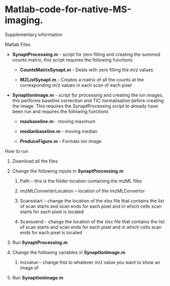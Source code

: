# Matlab-code-for-native-MS-imaging.

Supplementary information

Matlab Files

- **SynaptProcessing.m** \- script for zero filling and creating the summed counts matrix, this script requires the following functions
    
    - **CountsMatrixSynapt.m** \- Deals with zero filling the m/z values
        
    - **MZListSynapt.m** \- Creates a matrix of all the counts at the corresponding m/z values in each scan of each pixel
        
- **SynaptIonImage.m** \- script for processing and creating the ion images, this performs baseline correction and TIC normalisation before creating the image. This requires the SynaptProcessing script to already have been run and requires the following functions
    
    - **maxbaseline.m** \- moving maximum
        
    - **medianbaseline.m** \- moving median
        
    - **ProduceFigure.m** \- Formats ion image
        

How to run

1.  Download all the files
    
2.  Change the following inputs in **SynaptProcessing.m**
    
    1.  Path – this is the folder location containing the mzML files
        
    2.  imzMLConverterLocation – location of the imzMLConvertor
        
    3.  Scansstart – change the location of the xlsx file that contains the list of scan starts and scan ends for each pixel and in which cells scan starts for each pixel is located
        
    4.  Scanssend - change the location of the xlsx file that contains the list of scan starts and scan ends for each pixel and in which cells scan ends for each pixel is located
        
3.  Run **SynaptProcessing.m**
    
4.  Change the following variables in **SynaptIonImage.m**
    
    1.  mzvalue – change this to whatever m/z value you want to show an image of
        
5.  Run **SynaptIonImage.m**
